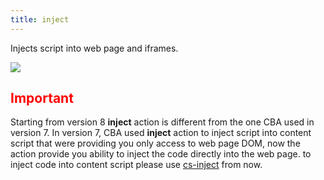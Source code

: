 ```yaml
---
title: inject
---
```

Injects script into web page and iframes.

<img src="sites/default/files/inject_site.jpg">
<h2 style="color:red">Important</h2>
Starting from version 8 <b>inject</b> action is different from the one CBA used in version 7.
In version 7, CBA used <b>inject</b> action to inject script into content script that were providing you only access to web page DOM, now the action provide you ability to inject the code directly into the web page. to inject code into content script please use <a href="inject-cs">cs-inject</a> from now.